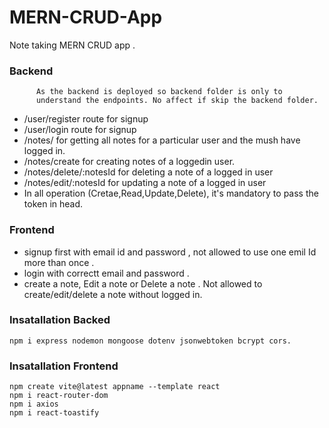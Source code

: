 # MERN-CRUD-App
Note taking MERN CRUD app .


### Backend
          As the backend is deployed so backend folder is only to 
          understand the endpoints. No affect if skip the backend folder.
          
* /user/register route for signup
* /user/login route for signup
* /notes/ for getting all notes for a particular user and the mush have logged in.
* /notes/create for creating notes of a loggedin user.
* /notes/delete/:notesId for deleting a note of a logged in user 
* /notes/edit/:notesId for updating a note of a logged in user 
* In all operation (Cretae,Read,Update,Delete), it's mandatory to pass the token in head.

### Frontend

* signup first with email id and password , not allowed to use one emil Id more than once .
* login with correctt email and password .
* create a note, Edit a note or Delete a note . Not allowed to create/edit/delete a note without logged in.


### Insatallation Backed
```
npm i express nodemon mongoose dotenv jsonwebtoken bcrypt cors.

```

### Insatallation Frontend

```
npm create vite@latest appname --template react
npm i react-router-dom
npm i axios
npm i react-toastify

```
